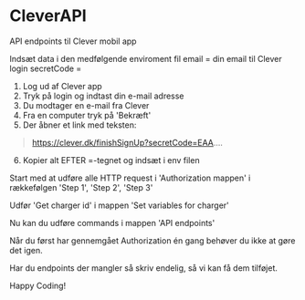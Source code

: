 # CleverAPI
API endpoints til Clever mobil app

Indsæt data i den medfølgende enviroment fil
email = din email til Clever login
secretCode = 
1. Log ud af Clever app
2. Tryk på login og indtast din e-mail adresse
3. Du modtager en e-mail fra Clever
4. Fra en computer tryk på 'Bekræft'
5. Der åbner et link med teksten:
> https://clever.dk/finishSignUp?secretCode=EAA....
6. Kopier alt EFTER =-tegnet og indsæt i env filen

Start med at udføre alle HTTP request i 'Authorization mappen' i rækkefølgen 'Step 1', 'Step 2', 'Step 3'

Udfør 'Get charger id' i mappen 'Set variables for charger'

Nu kan du udføre commands i mappen 'API endpoints'

Når du først har gennemgået Authorization én gang behøver du ikke at gøre det igen.

Har du endpoints der mangler så skriv endelig, så vi kan få dem tilføjet.

Happy Coding!
